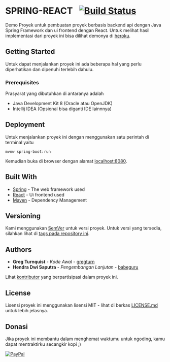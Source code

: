 # SPRING-REACT &nbsp; [![Build Status](https://travis-ci.org/babeguru/springreact.svg?branch=master)](https://travis-ci.org/babeguru/springreact)

Demo Proyek untuk pembuatan proyek berbasis backend api dengan Java Spring Framework dan ui frontend dengan React.
Untuk melihat hasil implementasi dari proyek ini bisa dilihat demonya di [heroku](https://springreact.herokuapp.com/).


## Getting Started

Untuk dapat menjalankan proyek ini ada beberapa hal yang perlu diperhatikan dan dipenuhi terlebih dahulu.


### Prerequisites

Prasyarat yang dibutuhkan di antaranya adalah
* Java Development Kit 8 (Oracle atau OpenJDK)
* Intellij IDEA (Opsional bisa diganti IDE lainnnya)


## Deployment

Untuk menjalankan proyek ini dengan menggunakan satu perintah di terminal yaitu
```
mvnw spring-boot:run
```
Kemudian buka di browser dengan alamat [localhost:8080](localhost:8080).


## Built With

* [Spring](https://spring.io/) - The web framework used
* [React](https://http://reactjs.org/) - Ui frontend used
* [Maven](https://maven.apache.org/) - Dependency Management


## Versioning

Kami menggunakan [SemVer](http://semver.org/) untuk versi proyek. Untuk versi yang tersedia, silahkan lihat di [tags pada repository ini](https://github.com/babeguru/springreact/tags).


## Authors

* **Greg Turnquist** - *Kode Awal* - [gregturn](https://github.com/gregturn)
* **Hendra Dwi Saputra** - *Pengembangan Lanjutan* - [babeguru](https://github.com/babeguru)

Lihat [kontributor](https://github.com/babeguru/springreact/contributors) yang berpartisipasi dalam proyek ini.


## License

Lisensi proyek ini menggunakan lisensi MIT - lihat di berkas [LICENSE.md](LICENSE.md) untuk lebih jelasnya.

## Donasi

Jika proyek ini membantu dalam menghemat waktumu untuk ngoding, kamu dapat mentraktirku secangkir kopi ;)

[![PayPal](https://www.paypalobjects.com/en_US/i/btn/btn_donateCC_LG.gif)](https://www.paypal.com/cgi-bin/webscr?cmd=_s-xclick&hosted_button_id=6HBXH72JVPBSQ)
